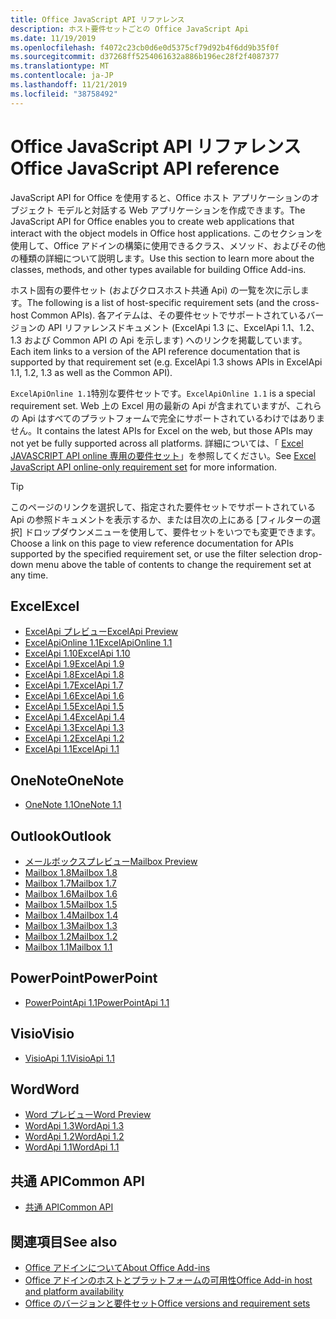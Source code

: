 ```yaml
---
title: Office JavaScript API リファレンス
description: ホスト要件セットごとの Office JavaScript Api
ms.date: 11/19/2019
ms.openlocfilehash: f4072c23cb0d6e0d5375cf79d92b4f6dd9b35f0f
ms.sourcegitcommit: d37268ff5254061632a886b196ec28f2f4087377
ms.translationtype: MT
ms.contentlocale: ja-JP
ms.lasthandoff: 11/21/2019
ms.locfileid: "38758492"
---
```

# <a name="office-javascript-api-reference"></a><span data-ttu-id="2b42e-103">Office JavaScript API リファレンス</span><span class="sxs-lookup"><span data-stu-id="2b42e-103">Office JavaScript API reference</span></span>

<span data-ttu-id="2b42e-104">JavaScript API for Office を使用すると、Office ホスト アプリケーションのオブジェクト モデルと対話する Web アプリケーションを作成できます。</span><span class="sxs-lookup"><span data-stu-id="2b42e-104">The JavaScript API for Office enables you to create web applications that interact with the object models in Office host applications.</span></span> <span data-ttu-id="2b42e-105">このセクションを使用して、Office アドインの構築に使用できるクラス、メソッド、およびその他の種類の詳細について説明します。</span><span class="sxs-lookup"><span data-stu-id="2b42e-105">Use this section to learn more about the classes, methods, and other types available for building Office Add-ins.</span></span>

<span data-ttu-id="2b42e-106">ホスト固有の要件セット (およびクロスホスト共通 Api) の一覧を次に示します。</span><span class="sxs-lookup"><span data-stu-id="2b42e-106">The following is a list of host-specific requirement sets (and the cross-host Common APIs).</span></span> <span data-ttu-id="2b42e-107">各アイテムは、その要件セットでサポートされているバージョンの API リファレンスドキュメント (ExcelApi 1.3 に、ExcelApi 1.1、1.2、1.3 および Common API の Api を示します) へのリンクを掲載しています。</span><span class="sxs-lookup"><span data-stu-id="2b42e-107">Each item links to a version of the API reference documentation that is supported by that requirement set (e.g. ExcelApi 1.3 shows APIs in ExcelApi 1.1, 1.2, 1.3 as well as the Common API).</span></span>

<span data-ttu-id="2b42e-108">`ExcelApiOnline 1.1`特別な要件セットです。</span><span class="sxs-lookup"><span data-stu-id="2b42e-108">`ExcelApiOnline 1.1` is a special requirement set.</span></span> <span data-ttu-id="2b42e-109">Web 上の Excel 用の最新の Api が含まれていますが、これらの Api はすべてのプラットフォームで完全にサポートされているわけではありません。</span><span class="sxs-lookup"><span data-stu-id="2b42e-109">It contains the latest APIs for Excel on the web, but those APIs may not yet be fully supported across all platforms.</span></span> <span data-ttu-id="2b42e-110">詳細については、「 [Excel JAVASCRIPT API online 専用の要件セット](/office/dev/add-ins/reference/requirement-sets/excel-api-online-requirement-set)」を参照してください。</span><span class="sxs-lookup"><span data-stu-id="2b42e-110">See [Excel JavaScript API online-only requirement set](/office/dev/add-ins/reference/requirement-sets/excel-api-online-requirement-set) for more information.</span></span>

> [!TIP]
> <span data-ttu-id="2b42e-111">このページのリンクを選択して、指定された要件セットでサポートされている Api の参照ドキュメントを表示するか、または目次の上にある [フィルターの選択] ドロップダウンメニューを使用して、要件セットをいつでも変更できます。</span><span class="sxs-lookup"><span data-stu-id="2b42e-111">Choose a link on this page to view reference documentation for APIs supported by the specified requirement set, or use the filter selection drop-down menu above the table of contents to change the requirement set at any time.</span></span>

## <a name="excel"></a><span data-ttu-id="2b42e-112">Excel</span><span class="sxs-lookup"><span data-stu-id="2b42e-112">Excel</span></span>

- [<span data-ttu-id="2b42e-113">ExcelApi プレビュー</span><span class="sxs-lookup"><span data-stu-id="2b42e-113">ExcelApi Preview</span></span>](/javascript/api/excel?view=excel-js-preview)
- [<span data-ttu-id="2b42e-114">ExcelApiOnline 1.1</span><span class="sxs-lookup"><span data-stu-id="2b42e-114">ExcelApiOnline 1.1</span></span>](/javascript/api/excel?view=excel-js-online)
- [<span data-ttu-id="2b42e-115">ExcelApi 1.10</span><span class="sxs-lookup"><span data-stu-id="2b42e-115">ExcelApi 1.10</span></span>](/javascript/api/excel?view=excel-js-1.10)
- [<span data-ttu-id="2b42e-116">ExcelApi 1.9</span><span class="sxs-lookup"><span data-stu-id="2b42e-116">ExcelApi 1.9</span></span>](/javascript/api/excel?view=excel-js-1.9)
- [<span data-ttu-id="2b42e-117">ExcelApi 1.8</span><span class="sxs-lookup"><span data-stu-id="2b42e-117">ExcelApi 1.8</span></span>](/javascript/api/excel?view=excel-js-1.8)
- [<span data-ttu-id="2b42e-118">ExcelApi 1.7</span><span class="sxs-lookup"><span data-stu-id="2b42e-118">ExcelApi 1.7</span></span>](/javascript/api/excel?view=excel-js-1.7)
- [<span data-ttu-id="2b42e-119">ExcelApi 1.6</span><span class="sxs-lookup"><span data-stu-id="2b42e-119">ExcelApi 1.6</span></span>](/javascript/api/excel?view=excel-js-1.6)
- [<span data-ttu-id="2b42e-120">ExcelApi 1.5</span><span class="sxs-lookup"><span data-stu-id="2b42e-120">ExcelApi 1.5</span></span>](/javascript/api/excel?view=excel-js-1.5)
- [<span data-ttu-id="2b42e-121">ExcelApi 1.4</span><span class="sxs-lookup"><span data-stu-id="2b42e-121">ExcelApi 1.4</span></span>](/javascript/api/excel?view=excel-js-1.4)
- [<span data-ttu-id="2b42e-122">ExcelApi 1.3</span><span class="sxs-lookup"><span data-stu-id="2b42e-122">ExcelApi 1.3</span></span>](/javascript/api/excel?view=excel-js-1.3)
- [<span data-ttu-id="2b42e-123">ExcelApi 1.2</span><span class="sxs-lookup"><span data-stu-id="2b42e-123">ExcelApi 1.2</span></span>](/javascript/api/excel?view=excel-js-1.2)
- [<span data-ttu-id="2b42e-124">ExcelApi 1.1</span><span class="sxs-lookup"><span data-stu-id="2b42e-124">ExcelApi 1.1</span></span>](/javascript/api/excel?view=excel-js-1.1)

## <a name="onenote"></a><span data-ttu-id="2b42e-125">OneNote</span><span class="sxs-lookup"><span data-stu-id="2b42e-125">OneNote</span></span>

- [<span data-ttu-id="2b42e-126">OneNote 1.1</span><span class="sxs-lookup"><span data-stu-id="2b42e-126">OneNote 1.1</span></span>](/javascript/api/onenote?view=onenote-js-1.1)

## <a name="outlook"></a><span data-ttu-id="2b42e-127">Outlook</span><span class="sxs-lookup"><span data-stu-id="2b42e-127">Outlook</span></span>

- [<span data-ttu-id="2b42e-128">メールボックスプレビュー</span><span class="sxs-lookup"><span data-stu-id="2b42e-128">Mailbox Preview</span></span>](/javascript/api/outlook?view=outlook-js-preview)
- [<span data-ttu-id="2b42e-129">Mailbox 1.8</span><span class="sxs-lookup"><span data-stu-id="2b42e-129">Mailbox 1.8</span></span>](/javascript/api/outlook?view=outlook-js-1.8)
- [<span data-ttu-id="2b42e-130">Mailbox 1.7</span><span class="sxs-lookup"><span data-stu-id="2b42e-130">Mailbox 1.7</span></span>](/javascript/api/outlook?view=outlook-js-1.7)
- [<span data-ttu-id="2b42e-131">Mailbox 1.6</span><span class="sxs-lookup"><span data-stu-id="2b42e-131">Mailbox 1.6</span></span>](/javascript/api/outlook?view=outlook-js-1.6)
- [<span data-ttu-id="2b42e-132">Mailbox 1.5</span><span class="sxs-lookup"><span data-stu-id="2b42e-132">Mailbox 1.5</span></span>](/javascript/api/outlook?view=outlook-js-1.5)
- [<span data-ttu-id="2b42e-133">Mailbox 1.4</span><span class="sxs-lookup"><span data-stu-id="2b42e-133">Mailbox 1.4</span></span>](/javascript/api/outlook?view=outlook-js-1.4)
- [<span data-ttu-id="2b42e-134">Mailbox 1.3</span><span class="sxs-lookup"><span data-stu-id="2b42e-134">Mailbox 1.3</span></span>](/javascript/api/outlook?view=outlook-js-1.3)
- [<span data-ttu-id="2b42e-135">Mailbox 1.2</span><span class="sxs-lookup"><span data-stu-id="2b42e-135">Mailbox 1.2</span></span>](/javascript/api/outlook?view=outlook-js-1.2)
- [<span data-ttu-id="2b42e-136">Mailbox 1.1</span><span class="sxs-lookup"><span data-stu-id="2b42e-136">Mailbox 1.1</span></span>](/javascript/api/outlook?view=outlook-js-1.1)

## <a name="powerpoint"></a><span data-ttu-id="2b42e-137">PowerPoint</span><span class="sxs-lookup"><span data-stu-id="2b42e-137">PowerPoint</span></span>

- [<span data-ttu-id="2b42e-138">PowerPointApi 1.1</span><span class="sxs-lookup"><span data-stu-id="2b42e-138">PowerPointApi 1.1</span></span>](/javascript/api/powerpoint?view=powerpoint-js-1.1)

## <a name="visio"></a><span data-ttu-id="2b42e-139">Visio</span><span class="sxs-lookup"><span data-stu-id="2b42e-139">Visio</span></span>

- [<span data-ttu-id="2b42e-140">VisioApi 1.1</span><span class="sxs-lookup"><span data-stu-id="2b42e-140">VisioApi 1.1</span></span>](/javascript/api/visio?view=visio-js-1.1)

## <a name="word"></a><span data-ttu-id="2b42e-141">Word</span><span class="sxs-lookup"><span data-stu-id="2b42e-141">Word</span></span>

- [<span data-ttu-id="2b42e-142">Word プレビュー</span><span class="sxs-lookup"><span data-stu-id="2b42e-142">Word Preview</span></span>](/javascript/api/word?view=word-js-preview)
- [<span data-ttu-id="2b42e-143">WordApi 1.3</span><span class="sxs-lookup"><span data-stu-id="2b42e-143">WordApi 1.3</span></span>](/javascript/api/word?view=word-js-1.3)
- [<span data-ttu-id="2b42e-144">WordApi 1.2</span><span class="sxs-lookup"><span data-stu-id="2b42e-144">WordApi 1.2</span></span>](/javascript/api/word?view=word-js-1.2)
- [<span data-ttu-id="2b42e-145">WordApi 1.1</span><span class="sxs-lookup"><span data-stu-id="2b42e-145">WordApi 1.1</span></span>](/javascript/api/word?view=word-js-1.1)

## <a name="common-api"></a><span data-ttu-id="2b42e-146">共通 API</span><span class="sxs-lookup"><span data-stu-id="2b42e-146">Common API</span></span>

- [<span data-ttu-id="2b42e-147">共通 API</span><span class="sxs-lookup"><span data-stu-id="2b42e-147">Common API</span></span>](/javascript/api/office?view=common-js)

## <a name="see-also"></a><span data-ttu-id="2b42e-148">関連項目</span><span class="sxs-lookup"><span data-stu-id="2b42e-148">See also</span></span>

- [<span data-ttu-id="2b42e-149">Office アドインについて</span><span class="sxs-lookup"><span data-stu-id="2b42e-149">About Office Add-ins</span></span>](/office/dev/add-ins/overview)
- [<span data-ttu-id="2b42e-150">Office アドインのホストとプラットフォームの可用性</span><span class="sxs-lookup"><span data-stu-id="2b42e-150">Office Add-in host and platform availability</span></span>](/office/dev/add-ins/overview/office-add-in-availability)
- [<span data-ttu-id="2b42e-151">Office のバージョンと要件セット</span><span class="sxs-lookup"><span data-stu-id="2b42e-151">Office versions and requirement sets</span></span>](/office/dev/add-ins/develop/office-versions-and-requirement-sets)
